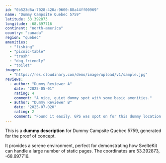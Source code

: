 ```yaml
---
id: "0b523d6a-7028-420a-9600-88a44ff00969"
name: "Dummy Campsite Quebec 5759"
latitude: 53.392873
longitude: -68.697716
continent: "north-america"
country: "canada"
region: "quebec"
amenities:
  - "fishing"
  - "picnic-table"
  - "trash"
  - "dog-friendly"
  - "toilet"
images:
  - "https://res.cloudinary.com/demo/image/upload/v1/sample.jpg"
reviews:
  - author: "Dummy Reviewer A"
    date: "2025-05-01"
    rating: 4
    comment: "A nice, quiet dummy spot with some basic amenities."
  - author: "Dummy Reviewer B"
    date: "2025-07-020"
    rating: 2
    comment: "Found it easily. GPS was spot on for this dummy location."
---
```


This is a **dummy description** for Dummy Campsite Quebec 5759, generated for the proof of concept.

It provides a serene environment, perfect for demonstrating how SvelteKit can handle a large number of static pages. The coordinates are 53.392873, -68.697716.
